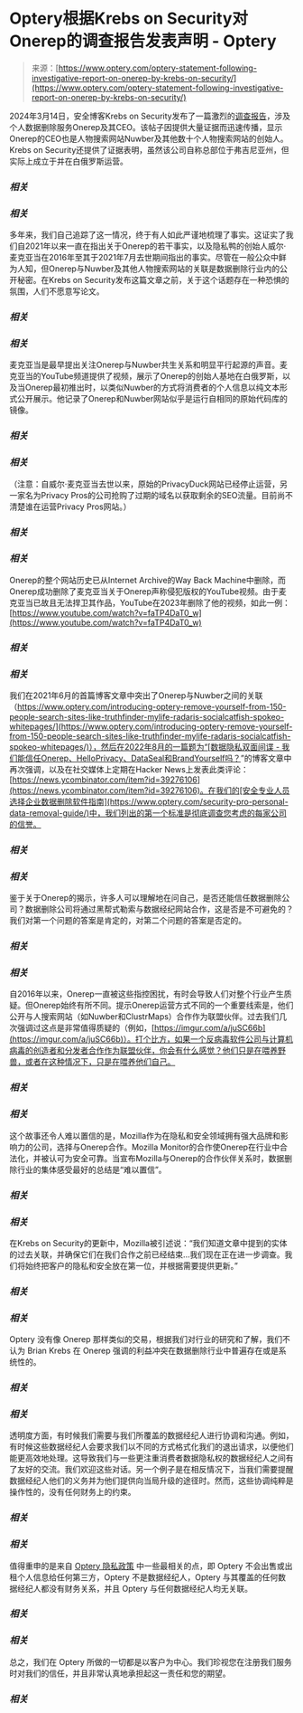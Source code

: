 <!--yml

category: 未分类

date: 2024-05-27 15:05:28

-->

# Optery根据Krebs on Security对Onerep的调查报告发表声明 - Optery

> 来源：[https://www.optery.com/optery-statement-following-investigative-report-on-onerep-by-krebs-on-security/](https://www.optery.com/optery-statement-following-investigative-report-on-onerep-by-krebs-on-security/)

2024年3月14日，安全博客Krebs on Security发布了一篇激烈的[调查报告](https://krebsonsecurity.com/2024/03/ceo-of-data-privacy-company-onerep-com-founded-dozens-of-people-search-firms/)，涉及个人数据删除服务Onerep及其CEO。该帖子因提供大量证据而迅速传播，显示Onerep的CEO也是人物搜索网站Nuwber及其他数十个人物搜索网站的创始人。Krebs on Security还提供了证据表明，虽然该公司自称总部位于弗吉尼亚州，但实际上成立于并在白俄罗斯运营。

### *相关*

### *相关*

多年来，我们自己追踪了这一情况，终于有人如此严谨地梳理了事实。这证实了我们自2021年以来一直在指出关于Onerep的若干事实，以及隐私鸭的创始人威尔·麦克亚当在2016年至其于2021年7月去世期间指出的事实。尽管在一般公众中鲜为人知，但Onerep与Nuwber及其他人物搜索网站的关联是数据删除行业内的公开秘密。在Krebs on Security发布这篇文章之前，关于这个话题存在一种恐惧的氛围，人们不愿意写论文。

### *相关*

### *相关*

麦克亚当是最早提出关注Onerep与Nuwber共生关系和明显平行起源的声音。麦克亚当的YouTube频道提供了视频，展示了Onerep的创始人基地在白俄罗斯，以及当Onerep最初推出时，以类似Nuwber的方式将消费者的个人信息以纯文本形式公开展示。他记录了Onerep和Nuwber网站似乎是运行自相同的原始代码库的镜像。

### *相关*

### *相关*

（注意：自威尔·麦克亚当去世以来，原始的PrivacyDuck网站已经停止运营，另一家名为Privacy Pros的公司抢购了过期的域名以获取剩余的SEO流量。目前尚不清楚谁在运营Privacy Pros网站。）

### *相关*

### *相关*

Onerep的整个网站历史已从Internet Archive的Way Back Machine中删除，而Onerep成功删除了麦克亚当关于Onerep声称侵犯版权的YouTube视频。由于麦克亚当已故且无法捍卫其作品，YouTube在2023年删除了他的视频，如此一例：[https://www.youtube.com/watch?v=faTP4DaT0_w](https://www.youtube.com/watch?v=faTP4DaT0_w)

### *相关*

### *相关*

我们在2021年6月的首篇博客文章中突出了Onerep与Nuwber之间的关联（[https://www.optery.com/introducing-optery-remove-yourself-from-150-people-search-sites-like-truthfinder-mylife-radaris-socialcatfish-spokeo-whitepages/](https://www.optery.com/introducing-optery-remove-yourself-from-150-people-search-sites-like-truthfinder-mylife-radaris-socialcatfish-spokeo-whitepages/)），然后在2022年8月的一篇题为“[数据隐私双面间谍 - 我们能信任Onerep、HelloPrivacy、DataSeal和BrandYourself吗？](https://www.optery.com/can-we-trust-onerep-helloprivacy-dataseal-and-brandyourself/)”的博客文章中再次强调，以及在社交媒体上定期在Hacker News上发表此类评论：[https://news.ycombinator.com/item?id=39276106](https://news.ycombinator.com/item?id=39276106)。在我们的[安全专业人员选择企业数据删除软件指南](https://www.optery.com/security-pro-personal-data-removal-guide/)中，我们列出的第一个标准是彻底调查您考虑的每家公司的信誉。

### *相关*

### *相关*

鉴于关于Onerep的揭示，许多人可以理解地在问自己，是否还能信任数据删除公司？数据删除公司将通过黑帮式勒索与数据经纪网站合作，这是否是不可避免的？我们对第一个问题的答案是肯定的，对第二个问题的答案是否定的。

### *相关*

### *相关*

自2016年以来，Onerep一直被这些指控困扰，有时会导致人们对整个行业产生质疑。但Onerep始终有所不同。提示Onerep运营方式不同的一个重要线索是，他们公开与人搜索网站（如Nuwber和ClustrMaps）合作作为联盟伙伴。过去我们几次强调过这点是非常值得质疑的（例如，[https://imgur.com/a/juSC66b](https://imgur.com/a/juSC66b)）。打个比方，如果一个反病毒软件公司与计算机病毒的创造者和分发者合作作为联盟伙伴，你会有什么感觉？他们只是在喂养野兽，或者在这种情况下，只是在喂养他们自己。

### *相关*

### *相关*

这个故事还令人难以置信的是，Mozilla作为在隐私和安全领域拥有强大品牌和影响力的公司，选择与Onerep合作。Mozilla Monitor的合作使Onerep在行业中合法化，并被认可为安全可靠。当宣布Mozilla与Onerep的合作伙伴关系时，数据删除行业的集体感受最好的总结是“难以置信”。

### *相关*

### *相关*

在Krebs on Security的更新中，Mozilla被引述说：“我们知道文章中提到的实体的过去关联，并确保它们在我们合作之前已经结束…我们现在正在进一步调查。我们将始终把客户的隐私和安全放在第一位，并根据需要提供更新。”

### *相关*

### *相关*

Optery 没有像 Onerep 那样类似的交易，根据我们对行业的研究和了解，我们不认为 Brian Krebs 在 Onerep 强调的利益冲突在数据删除行业中普遍存在或是系统性的。

### *相关*

### *相关*

透明度方面，有时候我们需要与我们所覆盖的数据经纪人进行协调和沟通。例如，有时候这些数据经纪人会要求我们以不同的方式格式化我们的退出请求，以便他们能更高效地处理。这导致我们与一些更注重消费者数据隐私权的数据经纪人之间有了友好的交流。我们欢迎这些对话。另一个例子是在相反情况下，当我们需要提醒数据经纪人他们的义务并为他们提供向当局升级的途径时。然而，这些协调纯粹是操作性的，没有任何财务上的约束。

### *相关*

### *相关*

值得重申的是来自 [Optery 隐私政策](https://www.optery.com/privacy-policy/) 中一些最相关的点，即 Optery 不会出售或出租个人信息给任何第三方，Optery 不是数据经纪人，Optery 与其覆盖的任何数据经纪人都没有财务关系，并且 Optery 与任何数据经纪人均无关联。

### *相关*

### *相关*

总之，我们在 Optery 所做的一切都是以客户为中心。我们珍视您在注册我们服务时对我们的信任，并且非常认真地承担起这一责任和您的期望。

### *相关*
